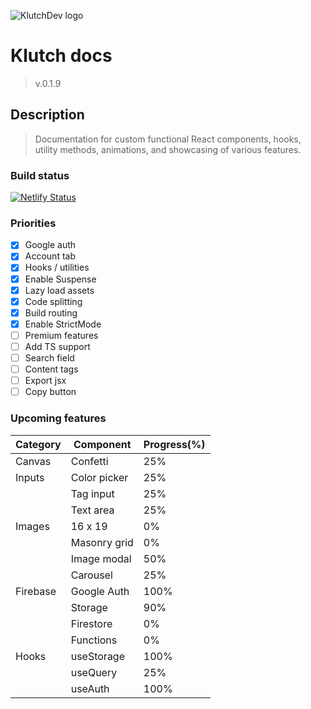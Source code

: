 ![KlutchDev logo](https://avatars.githubusercontent.com/u/58617435?v=4)

# Klutch docs 

> v.0.1.9

## Description

> Documentation for custom functional React components, hooks, utility methods, animations, and showcasing of various features.

### Build status

[![Netlify Status](https://api.netlify.com/api/v1/badges/7f507a61-fc86-4ea6-899d-3859507a36ee/deploy-status)](https://app.netlify.com/sites/klutch-docs/deploys)

### Priorities

- [x] Google auth
- [x] Account tab
- [x] Hooks / utilities
- [x] Enable Suspense
- [x] Lazy load assets
- [x] Code splitting
- [x] Build routing
- [x] Enable StrictMode
- [ ] Premium features
- [ ] Add TS support
- [ ] Search field
- [ ] Content tags
- [ ] Export jsx
- [ ] Copy button

### Upcoming features

| Category    |  Component  | Progress(%) | 
| ----------- | ----------- | ----------- |
| Canvas      | Confetti    |   25%       |
| Inputs      | Color picker|   25%       |
|             | Tag input   |   25%       |
|             | Text area   |   25%       |
| Images      | 16 x 19     |   0%        |
|             | Masonry grid|   0%        |
|             | Image modal |   50%       |
|             | Carousel    |   25%       |
| Firebase    | Google Auth |   100%      |
|             | Storage     |   90%       |
|             | Firestore   |   0%        |
|             | Functions   |   0%        |
| Hooks       | useStorage  |   100%      |
|             | useQuery    |   25%       |
|             | useAuth     |   100%      |
